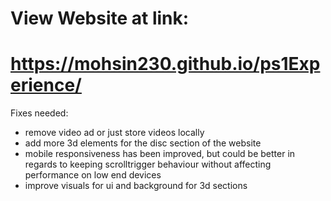 # View Website at link:

# https://mohsin230.github.io/ps1Experience/

Fixes needed: 
  * remove video ad or just store videos locally
  * add more 3d elements for the disc section of the website
  * mobile responsiveness has been improved, but could be better in regards to keeping scrolltrigger behaviour without affecting performance on low end devices
  * improve visuals for ui and background for 3d sections

